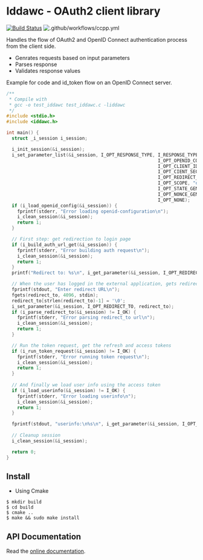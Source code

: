 # Iddawc - OAuth2 client library

[![Build Status](https://travis-ci.com/babelouest/iddawc.svg?branch=master)](https://travis-ci.com/babelouest/iddawc)
![.github/workflows/ccpp.yml](https://github.com/babelouest/iddawc/workflows/.github/workflows/ccpp.yml/badge.svg)

Handles the flow of OAuth2 and OpenID Connect authentication process from the client side.
- Genrates requests based on input parameters
- Parses response
- Validates response values

Example for code and id_token flow on an OpenID Connect server.

```C
/**
 * Compile with
 * gcc -o test_iddawc test_iddawc.c -liddawc
 */
#include <stdio.h>
#include <iddawc.h>

int main() {
  struct _i_session i_session;

  i_init_session(&i_session);
  i_set_parameter_list(&i_session, I_OPT_RESPONSE_TYPE, I_RESPONSE_TYPE_ID_TOKEN|I_RESPONSE_TYPE_CODE,
                                                        I_OPT_OPENID_CONFIG_ENDPOINT, "https://oidc.tld/.well-known/openid-configuration",
                                                        I_OPT_CLIENT_ID, "client1",
                                                        I_OPT_CIENT_SECRET, "mySecret",
                                                        I_OPT_REDIRECT_URI, "https://my-client.tld",
                                                        I_OPT_SCOPE, "openid",
                                                        I_OPT_STATE_GENERATE, 16,
                                                        I_OPT_NONCE_GENERATE, 32,
                                                        I_OPT_NONE);
  if (i_load_openid_config(&i_session)) {
    fprintf(stderr, "Error loading openid-configuration\n");
    i_clean_session(&i_session);
    return 1;
  }

  // First step: get redirection to login page
  if (i_build_auth_url_get(&i_session)) {
    fprintf(stderr, "Error building auth request\n");
    i_clean_session(&i_session);
    return 1;
  }
  printf("Redirect to: %s\n", i_get_parameter(&i_session, I_OPT_REDIRECT_TO));

  // When the user has logged in the external application, gets redirected with a result, we parse the result
  fprintf(stdout, "Enter redirect URL\n");
  fgets(redirect_to, 4096, stdin);
  redirect_to[strlen(redirect_to)-1] = '\0';
  i_set_parameter(&i_session, I_OPT_REDIRECT_TO, redirect_to);
  if (i_parse_redirect_to(&i_session) != I_OK) {
    fprintf(stderr, "Error parsing redirect_to url\n");
    i_clean_session(&i_session);
    return 1;
  }

  // Run the token request, get the refresh and access tokens
  if (i_run_token_request(&i_session) != I_OK) {
    fprintf(stderr, "Error running token request\n");
    i_clean_session(&i_session);
    return 1;
  }
  
  // And finally we load user info using the access token
  if (i_load_userinfo(&i_session) != I_OK) {
    fprintf(stderr, "Error loading userinfo\n");
    i_clean_session(&i_session);
    return 1;
  }

  fprintf(stdout, "userinfo:\n%s\n", i_get_parameter(&i_session, I_OPT_USERINFO));
  
  // Cleanup session
  i_clean_session(&i_session);

  return 0;
}
```

## Install

- Using Cmake

```shell
$ mkdir build
$ cd build
$ cmake ..
$ make && sudo make install
```

## API Documentation

Read the [online documentation](https://babelouest.github.io/iddawc/doc/html/).

